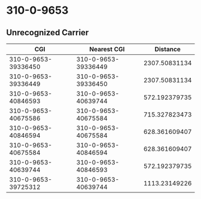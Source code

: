 # 310-0-9653
## Unrecognized Carrier


| CGI | Nearest CGI | Distance |
|-----|-------------|----------|
| 310-0-9653-39336450 | 310-0-9653-39336449 | 2307.50831134 |
| 310-0-9653-39336449 | 310-0-9653-39336450 | 2307.50831134 |
| 310-0-9653-40846593 | 310-0-9653-40639744 | 572.192379735 |
| 310-0-9653-40675586 | 310-0-9653-40675584 | 715.327823473 |
| 310-0-9653-40846594 | 310-0-9653-40675584 | 628.361609407 |
| 310-0-9653-40675584 | 310-0-9653-40846594 | 628.361609407 |
| 310-0-9653-40639744 | 310-0-9653-40846593 | 572.192379735 |
| 310-0-9653-39725312 | 310-0-9653-40639744 | 1113.23149226 |

